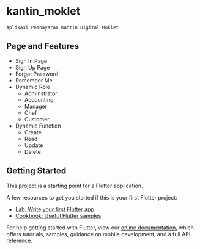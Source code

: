 # kantin_moklet

```
Aplikasi Pembayaran Kantin Digital Moklet
```
## Page and Features
- Sign In Page
- Sign Up Page
- Forgot Password
- Remember Me
- Dynamic Role
    - Adminstrator
    - Accounting
    - Manager
    - Chef
    - Customer
- Dynamic Function
    - Create
    - Read
    - Update
    - Delete


## Getting Started

This project is a starting point for a Flutter application.

A few resources to get you started if this is your first Flutter project:

- [Lab: Write your first Flutter app](https://flutter.dev/docs/get-started/codelab)
- [Cookbook: Useful Flutter samples](https://flutter.dev/docs/cookbook)

For help getting started with Flutter, view our
[online documentation](https://flutter.dev/docs), which offers tutorials,
samples, guidance on mobile development, and a full API reference.
